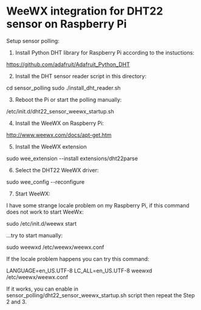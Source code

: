 # WeeWX integration for DHT22 sensor on Raspberry Pi

Setup sensor polling:

1. Install Python DHT library for Raspberry Pi according to the instuctions:

https://github.com/adafruit/Adafruit_Python_DHT

2. Install the DHT sensor reader script in this directory:

cd sensor_polling
sudo ./install_dht_reader.sh

3. Reboot the Pi or start the polling manually:

/etc/init.d/dht22_sensor_weewx_startup.sh

4. Install the WeeWX on Raspberry Pi:

http://www.weewx.com/docs/apt-get.htm

5. Install the WeeWX extension

sudo wee_extension --install extensions/dht22parse

6. Select the DHT22 WeeWX driver:

sudo wee_config --reconfigure

7. Start WeeWX:

I have some strange locale problem on my Raspberry Pi, if this command does not work to start WeeWx:

sudo /etc/init.d/weewx start

...try to start manually:

sudo weewxd /etc/weewx/weewx.conf

If the locale problem happens you can try this command:

LANGUAGE=en_US.UTF-8 LC_ALL=en_US.UTF-8 weewxd /etc/weewx/weewx.conf

If it works, you can enable in sensor_polling/dht22_sensor_weewx_startup.sh script then repeat the Step 2 and 3.

